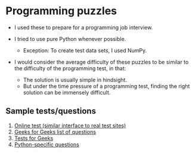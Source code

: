 # Programming puzzles
- I used these to prepare for a programming job interview.
- I tried to use pure Python whenever possible.
	- Exception: To create test data sets, I used NumPy.

- I would consider the average difficulty of these puzzles to be similar to the difficulty of the programming test, in that:
	- The solution is usually simple in hindsight.
	- But under the time pressure of a programming test, finding the right solution can be immensely difficult.


## Sample tests/questions

1. [Online test (similar interface to real test sites)](https://www.testdome.com/tests/python-online-test/45)
2. [Geeks for Geeks list of questions](https://www.geeksforgeeks.org/must-do-coding-questions-for-companies-like-amazon-microsoft-adobe/)
3. [Tests for Geeks](https://tests4geeks.com/python-online-test)
4. [Python-specific questions](https://www.tutorialspoint.com/python/python_online_test.htm)
